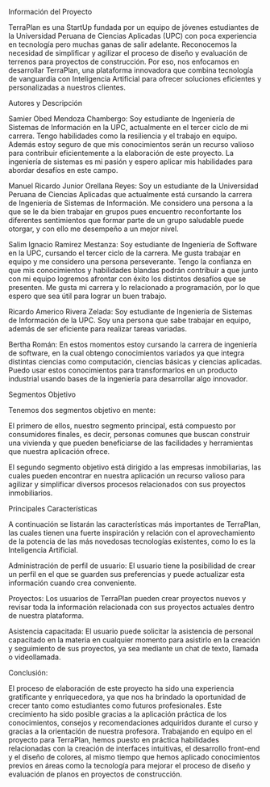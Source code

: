 Información del Proyecto

TerraPlan es una StartUp fundada por un equipo de jóvenes estudiantes de la Universidad Peruana de Ciencias Aplicadas (UPC) con 
poca experiencia en tecnología pero muchas ganas de salir adelante. Reconocemos la necesidad de simplificar y agilizar el proceso 
de diseño y evaluación de terrenos para proyectos de construcción. Por eso, nos enfocamos en desarrollar TerraPlan, una plataforma 
innovadora que combina tecnología de vanguardia con Inteligencia Artificial para ofrecer soluciones eficientes y personalizadas a 
nuestros clientes.

Autores y Descripción

Samier Obed Mendoza Chambergo: 
Soy estudiante de Ingeniería de Sistemas de Información en la UPC, actualmente en el tercer ciclo de mi carrera. 
Tengo habilidades como la resiliencia y el trabajo en equipo. Además estoy  seguro de que mis conocimientos 
serán un recurso valioso para contribuir eficientemente a la elaboración de este proyecto. La ingeniería de sistemas es mi pasión 
y espero aplicar mis habilidades para abordar desafíos en este campo.

Manuel Ricardo Junior Orellana Reyes: 
Soy un estudiante de la Universidad Peruana de Ciencias Aplicadas que actualmente está cursando la carrera de Ingeniería de 
Sistemas de Información. Me considero una persona a la que se le da bien trabajar en grupos pues encuentro reconfortante
los diferentes sentimientos que formar parte de un grupo saludable puede otorgar, y con ello me desempeño a un mejor nivel.

Salim Ignacio Ramirez Mestanza:
Soy estudiante de Ingeniería de Software en la UPC, cursando el tercer ciclo de la carrera. Me gusta trabajar en equipo
y me considero una persona perseverante. Tengo la confianza en que mis conocimientos y habilidades blandas podrán contribuir
a que junto con mi equipo logremos afrontar con éxito los distintos desafíos que se presenten. Me gusta mi carrera y lo
relacionado a programación, por lo que espero que sea útil para lograr un buen trabajo.

Ricardo Americo Rivera Zelada: 
Soy estudiante de Ingeniería de Sistemas de Información de la UPC. Soy una persona que sabe trabajar en equipo, 
además de ser eficiente para realizar tareas variadas. 

Bertha Román: 
En estos momentos estoy cursando la carrera de ingeniería de software, en la cual obtengo conocimientos variados 
ya que integra distintas ciencias como computación, ciencias básicas y ciencias aplicadas.
Puedo usar estos conocimientos para transformarlos en un producto industrial usando bases de la ingeniería para desarrollar algo innovador.

Segmentos Objetivo

Tenemos dos segmentos objetivo en mente:

El primero de ellos, nuestro segmento principal, está compuesto por consumidores finales, es decir, personas comunes que buscan 
construir una vivienda y que pueden beneficiarse de las facilidades y herramientas que nuestra aplicación ofrece.

El segundo segmento objetivo está dirigido a las empresas inmobiliarias, las cuales pueden encontrar en nuestra aplicación un 
recurso valioso para agilizar y simplificar diversos procesos relacionados con sus proyectos inmobiliarios.

Principales Características

A continuación se listarán las características más importantes de TerraPlan, las cuales tienen una fuerte 
inspiración y relación con el aprovechamiento de la potencia de las más novedosas tecnologías existentes, 
como lo es la Inteligencia Artificial.

Administración de perfil de usuario: El usuario tiene la posibilidad de crear un perfil en el que se 
guarden sus preferencias y puede actualizar esta información cuando crea conveniente.

Proyectos: Los usuarios de TerraPlan pueden crear proyectos nuevos y revisar toda la información 
relacionada con sus proyectos actuales dentro de nuestra plataforma.

Asistencia capacitada: El usuario puede solicitar la asistencia de personal capacitado en la materia en 
cualquier momento para asistirlo en la creación y seguimiento de sus proyectos, ya sea mediante un chat de 
texto, llamada o videollamada.

Conclusión:

El proceso de elaboración de este proyecto ha sido una experiencia gratificante y enriquecedora,
ya que nos ha brindado la oportunidad de crecer tanto como estudiantes como futuros profesionales.
Este crecimiento ha sido posible gracias a la aplicación práctica de los conocimientos, consejos y recomendaciones
adquiridos durante el curso y gracias a la orientación de nuestra profesora.
Trabajando en equipo en el proyecto para TerraPlan, hemos puesto en práctica habilidades relacionadas con
la creación de interfaces intuitivas, el desarrollo front-end y el diseño de colores,
al mismo tiempo que hemos aplicado conocimientos previos en áreas como la tecnología para mejorar el proceso de diseño
y evaluación de planos en proyectos de construcción.

